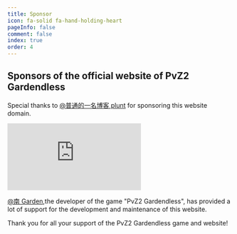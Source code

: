 ```yaml
---
title: Sponsor
icon: fa-solid fa-hand-holding-heart
pageInfo: false
comment: false
index: true
order: 4
---
```


## Sponsors of the official website of PvZ2 Gardendless

Special thanks to <HopeIcon icon="fa-brands fa-bilibili"/> [@普通的一名博客 plunt](https://space.bilibili.com/451272694) for sponsoring this website domain.

<iframe class="youtube-video" src="https://www.youtube.com/embed/FoluvQ-ADu4?si=54CVPSZK9RReEnaT" title="YouTube video player" frameborder="0" allow="accelerometer; autoplay; clipboard-write; encrypted-media; gyroscope; picture-in-picture; web-share" referrerpolicy="strict-origin-when-cross-origin" allowfullscreen></iframe>

<HopeIcon icon="fa-brands fa-bilibili"/> [@南 Garden](https://space.bilibili.com/355909245),the developer of the game "PvZ2 Gardendless", has provided a lot of support for the development and maintenance of this website.

Thank you for all your support of the PvZ2 Gardendless game and website!
